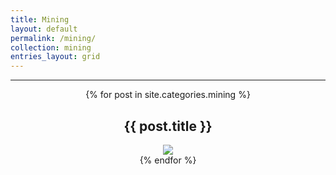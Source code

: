 ```yaml
---
title: Mining
layout: default
permalink: /mining/
collection: mining
entries_layout: grid
---
```

<hr/>
<div style="text-align: center;">
    {% for post in site.categories.mining %}
    <h2>{{ post.title }}</h2>
    <a href="{{ post.url }}"><img src="{{ post.thumbnailImage }}"/></a>
    <br/>
    {% endfor %}
</div>